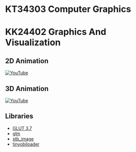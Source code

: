 # KT34303 Computer Graphics
# KK24402 Graphics And Visualization

## 2D Animation
[![YouTube](http://i.ytimg.com/vi/rcHaTmEm_eI/hqdefault.jpg)](https://www.youtube.com/watch?v=rcHaTmEm_eI)

## 3D Animation
[![YouTube](http://i.ytimg.com/vi/cY0BNek-Gfs/hqdefault.jpg)](https://www.youtube.com/watch?v=cY0BNek-Gfs)

## Libraries
- [GLUT 3.7](https://www.opengl.org/resources/libraries/glut/glut_downloads.php)
- [glm](https://github.com/g-truc/glm)
- [stb_image](https://github.com/nothings/stb)
- [tinyobjloader](https://github.com/tinyobjloader/tinyobjloader)
